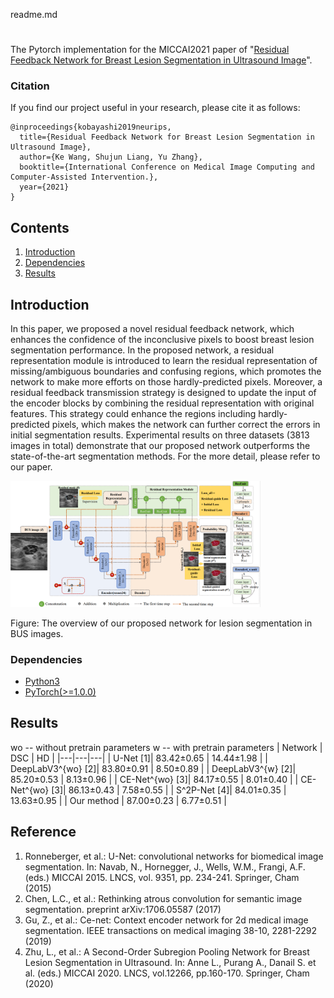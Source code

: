 readme.md

# 

The Pytorch implementation for the MICCAI2021 paper of "[Residual Feedback Network for Breast Lesion Segmentation in Ultrasound Image]()".

### Citation

If you find our project useful in your research, please cite it as follows:

```
@inproceedings{kobayashi2019neurips,
  title={Residual Feedback Network for Breast Lesion Segmentation in Ultrasound Image},
  author={Ke Wang, Shujun Liang, Yu Zhang},
  booktitle={International Conference on Medical Image Computing and Computer-Assisted Intervention.},
  year={2021}
}
```

## Contents

1. [Introduction](#introduction)
2. [Dependencies](#Dependencies)
3. [Results](#results)

## Introduction

In this paper, we proposed a novel residual feedback network, which enhances the confidence of the inconclusive pixels to boost breast lesion segmentation performance. 
In the proposed network, a residual representation module is introduced to learn the residual representation of missing/ambiguous boundaries and confusing regions, which promotes the network to make more efforts on those hardly-predicted pixels. 
Moreover, a residual feedback transmission strategy is designed to update the input of the encoder blocks by combining the residual representation with original features. This strategy could enhance the regions including hardly-predicted pixels, which makes the network can further correct the errors in initial segmentation results. 
Experimental results on three datasets (3813 images in total) demonstrate that our proposed network outperforms the state-of-the-art segmentation methods.
For the more detail, please refer to our paper.

<!-- <img width=400 src="https://user-images.githubusercontent.com/53114307/67915023-26daf380-fbd5-11e9-8152-9089b910234d.png"> -->
<img width=400 src="https://github.com/mniwk/RF-Net/blob/main/imgs/Figure%201.png">

Figure: The overview of our proposed network for lesion segmentation in BUS images.


### Dependencies

- [Python3](https://www.python.org/downloads/)
- [PyTorch(>=1.0.0)](http://pytorch.org)

## Results
wo -- without pretrain parameters
w -- with pretrain parameters
| Network  |  DSC | HD |
|---|---|---|
| U-Net [1]|					83.42±0.65 | 14.44±1.98 |
| DeepLabV3^{wo} [2]| 	83.80±0.91 | 8.50±0.89 |
| DeepLabV3^{w} [2]|	85.20±0.53 | 8.13±0.96 |
| CE-Net^{wo} [3]|		84.17±0.55 | 8.01±0.40 |
| CE-Net^{wo} [3]|		86.13±0.43 | 7.58±0.55 |
| S^2P-Net [4]|		84.01±0.35 | 13.63±0.95 |
| Our method |			87.00±0.23 | 6.77±0.51 |

## Reference
1. Ronneberger, et al.: U-Net: convolutional networks for biomedical image segmentation. In: Navab, N., Hornegger, J., Wells, W.M., Frangi, A.F. (eds.) MICCAI 2015. LNCS, vol. 9351, pp. 234-241. Springer, Cham (2015)
2. Chen, L.C., et al.: Rethinking atrous convolution for semantic image segmentation. preprint arXiv:1706.05587 (2017)
3. Gu, Z., et al.: Ce-net: Context encoder network for 2d medical image segmentation. IEEE transactions on medical imaging 38-10, 2281-2292 (2019)
4. Zhu, L., et al.: A Second-Order Subregion Pooling Network for Breast Lesion Segmentation in Ultrasound. In: Anne L., Purang A., Danail S. et al. (eds.) MICCAI 2020. LNCS, vol.12266, pp.160-170. Springer, Cham (2020)
